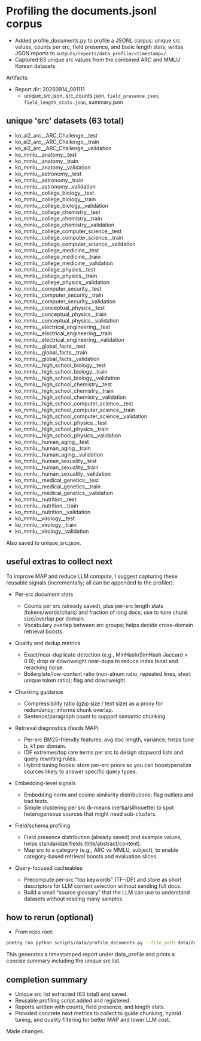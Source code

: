 # Profiling the documents.jsonl corpus

- Added profile_documents.py to profile a JSONL corpus: unique src values, counts per src, field presence, and basic length stats; writes JSON reports to `outputs/reports/data_profile/<timestamp>/`.
- Captured 63 unique src values from the combined ARC and MMLU Korean datasets.

Artifacts:
- Report dir: 20250914_091111
  - unique_src.json, src_counts.json, `field_presence.json`, `field_length_stats.json`, summary.json

## unique 'src' datasets (63 total)

- ko_ai2_arc__ARC_Challenge__test
- ko_ai2_arc__ARC_Challenge__train
- ko_ai2_arc__ARC_Challenge__validation
- ko_mmlu__anatomy__test
- ko_mmlu__anatomy__train
- ko_mmlu__anatomy__validation
- ko_mmlu__astronomy__test
- ko_mmlu__astronomy__train
- ko_mmlu__astronomy__validation
- ko_mmlu__college_biology__test
- ko_mmlu__college_biology__train
- ko_mmlu__college_biology__validation
- ko_mmlu__college_chemistry__test
- ko_mmlu__college_chemistry__train
- ko_mmlu__college_chemistry__validation
- ko_mmlu__college_computer_science__test
- ko_mmlu__college_computer_science__train
- ko_mmlu__college_computer_science__validation
- ko_mmlu__college_medicine__test
- ko_mmlu__college_medicine__train
- ko_mmlu__college_medicine__validation
- ko_mmlu__college_physics__test
- ko_mmlu__college_physics__train
- ko_mmlu__college_physics__validation
- ko_mmlu__computer_security__test
- ko_mmlu__computer_security__train
- ko_mmlu__computer_security__validation
- ko_mmlu__conceptual_physics__test
- ko_mmlu__conceptual_physics__train
- ko_mmlu__conceptual_physics__validation
- ko_mmlu__electrical_engineering__test
- ko_mmlu__electrical_engineering__train
- ko_mmlu__electrical_engineering__validation
- ko_mmlu__global_facts__test
- ko_mmlu__global_facts__train
- ko_mmlu__global_facts__validation
- ko_mmlu__high_school_biology__test
- ko_mmlu__high_school_biology__train
- ko_mmlu__high_school_biology__validation
- ko_mmlu__high_school_chemistry__test
- ko_mmlu__high_school_chemistry__train
- ko_mmlu__high_school_chemistry__validation
- ko_mmlu__high_school_computer_science__test
- ko_mmlu__high_school_computer_science__train
- ko_mmlu__high_school_computer_science__validation
- ko_mmlu__high_school_physics__test
- ko_mmlu__high_school_physics__train
- ko_mmlu__high_school_physics__validation
- ko_mmlu__human_aging__test
- ko_mmlu__human_aging__train
- ko_mmlu__human_aging__validation
- ko_mmlu__human_sexuality__test
- ko_mmlu__human_sexuality__train
- ko_mmlu__human_sexuality__validation
- ko_mmlu__medical_genetics__test
- ko_mmlu__medical_genetics__train
- ko_mmlu__medical_genetics__validation
- ko_mmlu__nutrition__test
- ko_mmlu__nutrition__train
- ko_mmlu__nutrition__validation
- ko_mmlu__virology__test
- ko_mmlu__virology__train
- ko_mmlu__virology__validation

Also saved to unique_src.json.

## useful extras to collect next

To improve MAP and reduce LLM compute, I suggest capturing these reusable signals (incrementally; all can be appended to the profiler):

- Per-src document stats
  - Counts per src (already saved), plus per-src length stats (tokens/words/chars) and fraction of long docs; use to tune chunk size/overlap per domain.
  - Vocabulary overlap between src groups; helps decide cross-domain retrieval boosts.

- Quality and dedup metrics
  - Exact/near-duplicate detection (e.g., MinHash/SimHash Jaccard > 0.9); drop or downweight near-dups to reduce index bloat and reranking noise.
  - Boilerplate/low-content ratio (non-alnum ratio, repeated lines, short unique token ratio); flag and downweight.

- Chunking guidance
  - Compressibility ratio (gzip size / text size) as a proxy for redundancy; informs chunk overlap.
  - Sentence/paragraph count to support semantic chunking.

- Retrieval diagnostics (feeds MAP)
  - Per-src BM25-friendly features: avg doc length, variance; helps tune b, k1 per domain.
  - IDF extremes/top rare terms per src to design stopword lists and query rewriting rules.
  - Hybrid tuning hooks: store per-src priors so you can boost/penalize sources likely to answer specific query types.

- Embedding-level signals
  - Embedding norm and cosine similarity distributions; flag outliers and bad texts.
  - Simple clustering per src (k-means inertia/silhouette) to spot heterogeneous sources that might need sub-clusters.

- Field/schema profiling
  - Field presence distribution (already saved) and example values; helps standardize fields (title/abstract/content).
  - Map src to a category (e.g., ARC vs MMLU, subject), to enable category-based retrieval boosts and evaluation slices.

- Query-focused cacheables
  - Precompute per-src “top keywords” (TF-IDF) and store as short descriptors for LLM context selection without sending full docs.
  - Build a small “source glossary” that the LLM can use to understand datasets without reading many samples.

## how to rerun (optional)

- From repo root:
```bash
poetry run python scripts/data/profile_documents.py --file_path data/documents.jsonl
```

This generates a timestamped report under data_profile and prints a concise summary including the unique src list.

## completion summary

- Unique src list extracted (63 total) and saved.
- Reusable profiling script added and registered.
- Reports written with counts, field presence, and length stats.
- Provided concrete next metrics to collect to guide chunking, hybrid tuning, and quality filtering for better MAP and lower LLM cost.

Made changes.